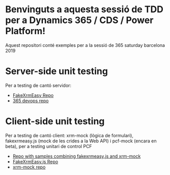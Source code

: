 Benvinguts a aquesta sessió de TDD per a Dynamics 365 / CDS / Power Platform!
=====================================================

Aquest repositori conté exemples per a la sessió de 365 saturday barcelona 2019


Server-side unit testing
============================================

Per a testing de cantó servidor:


- [FakeXrmEasy Repo](https://github.com/jordimontana82/fake-xrm-easy)
- [365 devops repo](https://github.com/DynamicsValue/365saturday)

Client-side unit testing
==============================================

Per a testing de cantó client: xrm-mock (lògica de formulari), fakexrmeasy.js (mock de les crides a la Web API) i pcf-mock (encara en beta), per a testing unitari de control PCF

- [Repo with samples combining fakexrmeasy.js and xrm-mock](https://github.com/jordimontana82/fake-xrm-easy-js-samples)
- [FakeXrmEasy.js Repo](https://github.com/jordimontana82/fake-xrm-easy-js)
- [xrm-mock repo](https://github.com/camelCaseDave/xrm-mock)
